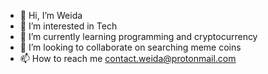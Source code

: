 - 👋 Hi, I’m Weida
- 👀 I’m interested in Tech
- 🌱 I’m currently learning programming and cryptocurrency
- 🚀 I’m looking to collaborate on searching meme coins
- 📫 How to reach me contact.weida@protonmail.com

<!---
weida-88/weida-88 is a ✨ special ✨ repository because its `README.md` (this file) appears on your GitHub profile.
You can click the Preview link to take a look at your changes.
--->
